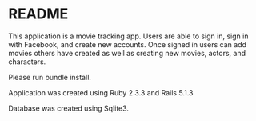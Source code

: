 # README

This application is a movie tracking app. Users are able to sign in, sign in with Facebook, and create new accounts. Once signed in users can add movies others have created as well as creating new movies, actors, and characters.

Please run bundle install.

Application was created using Ruby 2.3.3 and Rails 5.1.3

Database was created using Sqlite3.

